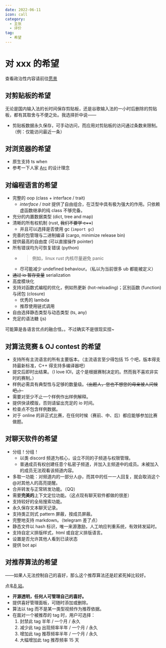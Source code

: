```yaml
---
date: 2022-06-11
icon: call
category:
  - 主张
  - 评价
tag:
  - 希望
---
```


# 对 xxx 的希望

查看政治性内容请前往[愿景](./wish.md)

## 对剪贴板的希望

无论是国内输入法的长时间保存剪贴板，还是谷歌输入法的一小时后删除的剪贴板，都有其取舍与不便之处。我选择折中说——

- 剪贴板数据永久保存<Badge type="tip" text="仅文本数据" />，可手动访问，而应用对剪贴板的访问通过条数来限制。（例：仅能访问最近一条）

## 对浏览器的希望

- 原生支持 ts when
- 参考一下人家 [Arc](https://type.cyhsu.xyz/2022/08/arc/) 的设计理念

## 对编程语言的希望

- 完整的 oop (class + interface / trait)
  - _interface_ / _trait_ 提供了自由组合，在泛型中具有极为强大的作用。只依赖虚函数继承的纯 class 不够完备。
- 充分的内置数据类型 (dict, tree and map)
- 清晰的所有权机制 (rust, ~~我们不要学 c++~~)
  - 并且可以选择是否使用 gc (`import gc`)
- 完善的包管理与二进制编译 (cargo, minimize release bin)
- 提供最高的自由度 (可以直接操作 pointer)
- 所有错误均为可恢复错误 (python)
  - > 例如，linux rust 内核尽量避免 panic
  - 尽可能减少 undefined behaviour。（私以为当前很多 ub 都能被定义）
- ~~通过 io 暂存变量~~ serialization
- 高度模块化
- 支持对函数式编程的优化，例如热更新 (hot-reloading)；区别函数 (function) 与闭包 (closure)
  - 优秀的 lambda
  - 推荐使用链式调用
- 自由选择静态类型与动态类型 (ts, any)
- 充足的语法糖 (js)

可能算是各语言优点的融合怪。。不过确实不是很现实捏~

## 对算法竞赛 & OJ contest 的希望

- 支持所有主流语言的所有主要版本。（主流语言至少得包括 15 个吧，版本得支持最新标准，C++ 得支持多编译器吧）
- 提交后即时出结果。（I love IOI，这个是根据赛制决定的。然而我不喜欢非实时的赛制。）
- 样例必需具有典型性与足够的数量级。~~（出题人，您也不想您的母亲被人问候吧，）~~
- 需要对至少不止一个样例作出样例解释。
- 提供快读模版，否则请留出充足的 io 时间。
- 检查点不包含样例数据。
- 对于 online 的非正式比赛，在任何时候（赛前、中、后）都应能够参加比赛做题。

## 对聊天软件的希望

- 分组！分组！
  - 以类 discord 频道为核心，设立不同的子频道与权限管理。
  - 普通成员有权创建任意个私密子频道，并加入主频道中的成员。未被加入的成员无法观看该频道内容。
- 多取一功能：对频道内的一部分人@，而其中的任一一人回复，就会取消这个@对其他人的高亮提醒。
- 合并转发与正常转发功能。（QQ）
- 需要**完美的**上下文定位功能。（这点现有聊天软件都做的很差）
- 支持较好的全局搜索功能。
- 永久保存文本聊天记录。
- 支持类正则式 pattern 屏蔽，按成员屏蔽。
- 完整地支持 markdown。（telegram 差了点）
- 静态文件以 hash 标识，唯一来源激励，人工响应判重系统，有效转发延时。
- 支持自定义排版样式，html 或自定义排版语言。
- 设置是否允许其他人看到已读状态
- 提供 bot api

## 对推荐算法的希望

<div class="subtitle">——如果人无法控制自己的喜好，那么这个推荐算法还是赶紧死掉比较好。</div>

点名[B 站](https://www.bilibili.com)。

- **开源透明，任何人可管理自己的喜好。**
- 提供喜好管理面板，可随时添加或删除。
- 算法以 tag 而不是某一类型视频作为推荐依据。
- 在面对一个被推荐的 tag 时，用户可选择：
  1. 封禁此 tag 半年 / 一个月 / 永久
  2. 减少此 tag 出现频率半年 / 一个月 / 永久
  3. 增加此 tag 推荐频率半年 / 一个月 / 永久
  4. 大幅增加此 tag 推荐频率 15 天

<!-- ## 对登录验证的希望
类似*以 Google 账号登录* 这种模式是非常好的，免去了繁琐的注册过程。但是 Google 会禁止不符合 Google 安全标准的网站使用它们的 API？ -->
